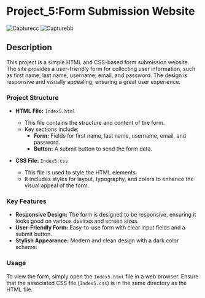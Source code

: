 # Project_5:Form Submission Website
![Capturecc](https://github.com/user-attachments/assets/69c1311c-315d-4e7f-a7f5-0feb522665de)
![Capturebb](https://github.com/user-attachments/assets/0233f79d-e323-40a5-9ed3-eba950cfd28d)

## Description

This project is a simple HTML and CSS-based form submission website. The site provides a user-friendly form for collecting user information, such as first name, last name, username, email, and password. The design is responsive and visually appealing, ensuring a great user experience.

### Project Structure

- **HTML File:** `Index5.html`
  - This file contains the structure and content of the form.
  - Key sections include:
    - **Form:** Fields for first name, last name, username, email, and password.
    - **Button:** A submit button to send the form data.

- **CSS File:** `Index5.css`
  - This file is used to style the HTML elements.
  - It includes styles for layout, typography, and colors to enhance the visual appeal of the form.

### Key Features

- **Responsive Design:** The form is designed to be responsive, ensuring it looks good on various devices and screen sizes.
- **User-Friendly Form:** Easy-to-use form with clear input fields and a submit button.
- **Stylish Appearance:** Modern and clean design with a dark color scheme.

### Usage

To view the form, simply open the `Index5.html` file in a web browser. Ensure that the associated CSS file (`Index5.css`) is in the same directory as the HTML file.

